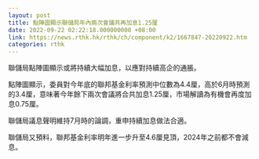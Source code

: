 ```yaml
---
layout: post
title: 點陣圖顯示聯儲局年內兩次會議共再加息1.25厘
date: 2022-09-22 02:22:18.000000000 +08:00
link: https://news.rthk.hk/rthk/ch/component/k2/1667847-20220922.htm
categories: rthk
---
```


聯儲局點陣圖顯示或將持續大幅加息，以應對持續高企的通脹。

點陣圖顯示，委員對今年底的聯邦基金利率預測中位數為4.4厘，高於6月時預測的3.4厘，意味著今年餘下兩次會議將合共加息1.25厘，市場解讀為有機會再度加息0.75厘。

聯儲局議息聲明維持7月時的論調，重申持續加息做法合適。

聯儲局又預料，聯邦基金利率明年進一步升至4.6厘見頂，2024年之前都不會減息。
